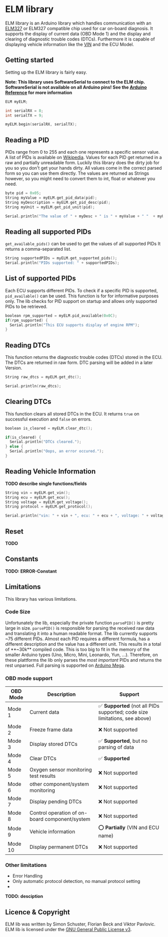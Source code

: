 # ELM library

ELM library is an Arduino library which handles communication with an [ELM327](http://www.elmelectronics.com/obdic.html) or ELM327 compatible chip used for car on-board diagnosis. It supports the display of current data (OBD Mode 1) and the display and clearing of diagnostic trouble codes (DTCs). Furthermore it is capable of displaying vehicle information like the [VIN](https://en.wikipedia.org/wiki/Vehicle_identification_number) and the ECU Model.

## Getting started

Setting up the ELM library is fairly easy. 

**Note: This library uses SoftwareSerial to connect to the ELM chip. SoftwareSerial is not available on all Arduino pins! See the [Arduino Reference](https://www.arduino.cc/en/Reference/SoftwareSerial) for more information**

```cpp
ELM myELM;

int serialRX = 8;
int serialTX = 9;

myELM.begin(serialRX, serialTX);
```

## Reading a PID

PIDs range from 0 to 255 and each one represents a specific sensor value.
A list of PIDs is available on [Wikipedia](https://en.wikipedia.org/wiki/OBD-II_PIDs).
Values for each PID get returned in a raw and partially unreadable form. 
Luckily this library does the dirty job for you so you don't get your hands dirty. 
All values come in the correct parsed form so you can use them directly.
The values are returned as Strings however, so you might need to convert them to int, float or whatever you need.

```cpp
byte pid = 0x05;
String myValue = myELM.get_pid_data(pid);
String myDescription = myELM.get_pid_desc(pid);
String myUnit = myELM.get_pid_unit(pid);

Serial.println("The value of " + myDesc + " is " + myValue + " "  + myUnit); 
```

## Reading all supported PIDs

`get_available_pids()` can be used to get the values of all supported PIDs  It returns a comma-separated list.

```cpp
String supportedPIDs = myELM.get_supported_pids();
Serial.println("PIDs supported: " + supportedPIDs);
```


## List of supported PIDs

Each ECU supports different PIDs. To check if a specific PID is supported, `pid_available()` can be used. This function is for for informative purposes only. The lib checks for PID support on startup and allows only supported PIDs to be retrieved.

```cpp
boolean rpm_supported = myELM.pid_available(0x0C);
if(rpm_supported) {
  Serial.println("This ECU supports display of engine RPM");
}
```


## Reading DTCs

This function returns the diagnostic trouble codes (DTCs) stored in the ECU.
The DTCs are returned in raw form. DTC parsing will be added in a later Version.

```cpp
String raw_dtcs = myELM.get_dtc();

Serial.println(raw_dtcs);
```


## Clearing DTCs

This function clears all stored DTCs in the ECU. It returns `true` on successful execution and `false` on errors.

```cpp
boolean is_cleared = myELM.clear_dtc();

if(is_cleared) {
  Serial.println("DTCs cleared.");
} else {
  Serial.println("Oops, an error occured.");
}

```


## Reading Vehicle Information

**TODO describe single functions/fields**

```cpp
String vin = myELM.get_vin();
String ecu = myELM.get_ecu();
String voltage = myELM.get_voltage();
String protocol = myELM.get_protocol();

Serial.println("vin: " + vin + ", ecu: " + ecu + ", voltage: " + voltage + ", protocol: " + protocol);
```

## Reset

**TODO**

## Constants

**TODO: ERROR-Constant**

## Limitations

This library has various limitations. 

### Code Size

Unfortunately the lib, especially the private function `parsePID()` is pretty large in size. `parsePID()` is responsible for parsing the received raw data and translating it into a human readable format. The lib currently supports ~75 different PIDs. Almost each PID requires a different formula, has a different description and the value has a different unit. This results in a total of **~30k** compiled code. This is too big to fit in the memory of the smaller Arduino types (Uno, Micro, Mini, Leonardo, Yun, ...). Therefore, on these plattforms the lib only parses the *most important* PIDs and returns the rest unparsed. Full parsing is supported on [Arduino Mega](https://www.arduino.cc/en/Main/ArduinoBoardMega2560).   

### OBD mode support

OBD Mode | Description | Support
------------ | ------------- | -------------
Mode 1 | Current data | :white_check_mark: **Supported** (not all PIDs supported; code size limitations, see above)
Mode 2 | Freeze frame data | :x: Not supported
Mode 3 | Display stored DTCs | :white_check_mark: **Supported**, but no parsing of data
Mode 4 | Clear DTCs | :white_check_mark: **Supported**
Mode 5 | Oxygen sensor monitoring test results | :x: Not supported
Mode 6 | other component/system monitoring | :x: Not supported
Mode 7 | Display pending DTCs | :x: Not supported
Mode 8 | Control operation of on-board component/system | :x: Not supported
Mode 9 | Vehicle information | :o: **Partially** (VIN and ECU name)
Mode 10 | Display permanent DTCs | :x: Not supported

### Other limitations

* Error Handling
* Only automatic protocol detection, no manual protocol setting
* 
**TODO: desciption**

## Licence & Copyright

ELM lib was written by Simon Schuster, Florian Beck and Viktor Pavlovic.
ELM lib is licensed under the [GNU General Public License v3](http://www.gnu.org/licenses/gpl-3.0). 
